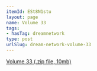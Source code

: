 ```yaml
---
itemId: ESt8N1stu
layout: page
name: Volume 33
tags:
- hasTag: dreamnetwork
type: post
urlSlug: dream-network-volume-33
---
```

<a href="../files/Volume_33.zip" download>Volume 33 (.zip file, 10mb)</a>